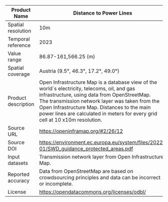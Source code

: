 |Product Name| Distance to Power Lines |
| --- | --- |
| Spatial resolution | 10m |
| Temporal reference | 2023 |
| Value range | 86.87-161,566.25 (m) |
| Spatial coverage | Austria (9.5°, 46.3°, 17.2°, 49.0°) |
| Product description | Open Infrastructure Map is a database view of the world´s electricity, telecoms, oil, and gas infrastructure, using data from OpenStreetMap.<br>The transmission network layer was taken from the Open Infrastructure Map. Distances to the main power lines are calculated in meters for every grid cell at 10 x10m resolution. |
| Source URL | https://openinframap.org/#2/26/12   |
| Source DOI | https://environment.ec.europa.eu/system/files/2022-01/SWD_guidance_protected_areas.pdf |
|Input datasets| Transmission network layer from Open Infrastructure Map.|
| Reported accuracy | Data from OpenStreetMap are based on crowdsourcing principles and data can be incorrect or incomplete. |
| License | https://opendatacommons.org/licenses/odbl/  |